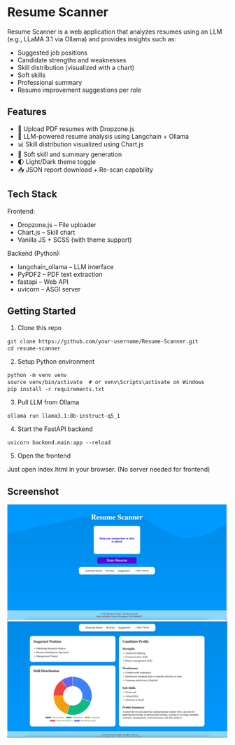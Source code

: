 # Resume Scanner
Resume Scanner is a web application that analyzes resumes using an LLM (e.g., LLaMA 3.1 via Ollama) and provides insights such as:
- Suggested job positions
- Candidate strengths and weaknesses
- Skill distribution (visualized with a chart)
- Soft skills
- Professional summary
- Resume improvement suggestions per role

## Features
- 📎 Upload PDF resumes with Dropzone.js
- 🤖 LLM-powered resume analysis using Langchain + Ollama
- 📊 Skill distribution visualized using Chart.js
- 🧠 Soft skill and summary generation
- 🌓 Light/Dark theme toggle
- 📥 JSON report download + Re-scan capability

## Tech Stack
Frontend:
- Dropzone.js – File uploader
- Chart.js – Skill chart
- Vanilla JS + SCSS (with theme support)

Backend (Python):
- langchain_ollama – LLM interface
- PyPDF2 – PDF text extraction
- fastapi – Web API
- uvicorn – ASGI server

## Getting Started
1. Clone this repo
```
git clone https://github.com/your-username/Resume-Scanner.git
cd resume-scanner
```
2. Setup Python environment
```
python -m venv venv
source venv/bin/activate  # or venv\Scripts\activate on Windows
pip install -r requirements.txt
```

3. Pull LLM from Ollama
```
ollama run llama3.1:8b-instruct-q5_1
```

4. Start the FastAPI backend
```
uvicorn backend.main:app --reload
```

5. Open the frontend

Just open index.html in your browser. (No server needed for frontend)

## Screenshot
<img src="Screenshot 2025-05-19 at 15.30.12.png">
<img src="Screenshot 2025-05-19 at 15.32.08.png">
